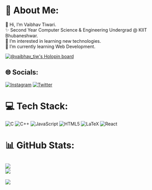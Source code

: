 # 💫 About Me:
👋 Hi, I’m Vaibhav Tiwari.<br>✨ Second Year Computer Science & Engineering Undergrad @ KIIT Bhubaneshwar.<br>👀 I’m interested in learning new technologies.<br>🌱 I’m currently learning Web Development.

[![@vaibhav_tiw's Holopin board](https://holopin.io/api/user/board?user=vaibhav_tiw)](https://holopin.io/@vaibhav_tiw)

## 🌐 Socials:
[![Instagram](https://img.shields.io/badge/Instagram-%23E4405F.svg?logo=Instagram&logoColor=white)](https://instagram.com/Vaibhav_Tiw) [![Twitter](https://img.shields.io/badge/Twitter-%231DA1F2.svg?logo=Twitter&logoColor=white)](https://twitter.com/Vaibhav_Tiw) 

# 💻 Tech Stack:
![C](https://img.shields.io/badge/c-%2300599C.svg?style=for-the-badge&logo=c&logoColor=white) ![C++](https://img.shields.io/badge/c++-%2300599C.svg?style=for-the-badge&logo=c%2B%2B&logoColor=white) ![JavaScript](https://img.shields.io/badge/javascript-%23323330.svg?style=for-the-badge&logo=javascript&logoColor=%23F7DF1E) ![HTML5](https://img.shields.io/badge/html5-%23E34F26.svg?style=for-the-badge&logo=html5&logoColor=white) ![LaTeX](https://img.shields.io/badge/latex-%23008080.svg?style=for-the-badge&logo=latex&logoColor=white) ![React](https://img.shields.io/badge/react-%2320232a.svg?style=for-the-badge&logo=react&logoColor=%2361DAFB)
# 📊 GitHub Stats:
![](https://github-readme-stats.vercel.app/api?username=VaibhavTIw&theme=dark&hide_border=false&include_all_commits=true&count_private=true)<br/>
![](https://github-readme-streak-stats.herokuapp.com/?user=VaibhavTIw&theme=dark&hide_border=false)<br/>
---
[![](https://visitcount.itsvg.in/api?id=VaibhavTIw&icon=0&color=1)](https://visitcount.itsvg.in)


<!---
VaibhavTiw/VaibhavTiw is a ✨ special ✨ repository because its `README.md` (this file) appears on your GitHub profile.
You can click the Preview link to take a look at your changes.
--->
